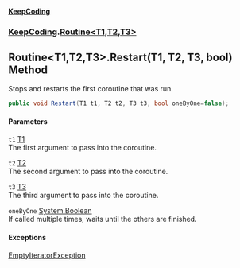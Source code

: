 #### [KeepCoding](index.md 'index')
### [KeepCoding](KeepCoding.md 'KeepCoding').[Routine&lt;T1,T2,T3&gt;](KeepCoding_Routine_T1_T2_T3_.md 'KeepCoding.Routine&lt;T1,T2,T3&gt;')
## Routine&lt;T1,T2,T3&gt;.Restart(T1, T2, T3, bool) Method
Stops and restarts the first coroutine that was run.  
```csharp
public void Restart(T1 t1, T2 t2, T3 t3, bool oneByOne=false);
```
#### Parameters
<a name='KeepCoding_Routine_T1_T2_T3__Restart(T1_T2_T3_bool)_t1'></a>
`t1` [T1](KeepCoding_Routine_T1_T2_T3_.md#KeepCoding_Routine_T1_T2_T3__T1 'KeepCoding.Routine&lt;T1,T2,T3&gt;.T1')  
The first argument to pass into the coroutine.
  
<a name='KeepCoding_Routine_T1_T2_T3__Restart(T1_T2_T3_bool)_t2'></a>
`t2` [T2](KeepCoding_Routine_T1_T2_T3_.md#KeepCoding_Routine_T1_T2_T3__T2 'KeepCoding.Routine&lt;T1,T2,T3&gt;.T2')  
The second argument to pass into the coroutine.
  
<a name='KeepCoding_Routine_T1_T2_T3__Restart(T1_T2_T3_bool)_t3'></a>
`t3` [T3](KeepCoding_Routine_T1_T2_T3_.md#KeepCoding_Routine_T1_T2_T3__T3 'KeepCoding.Routine&lt;T1,T2,T3&gt;.T3')  
The third argument to pass into the coroutine.
  
<a name='KeepCoding_Routine_T1_T2_T3__Restart(T1_T2_T3_bool)_oneByOne'></a>
`oneByOne` [System.Boolean](https://docs.microsoft.com/en-us/dotnet/api/System.Boolean 'System.Boolean')  
If called multiple times, waits until the others are finished.
  
#### Exceptions
[EmptyIteratorException](KeepCoding_Internal_EmptyIteratorException.md 'KeepCoding.Internal.EmptyIteratorException')  
